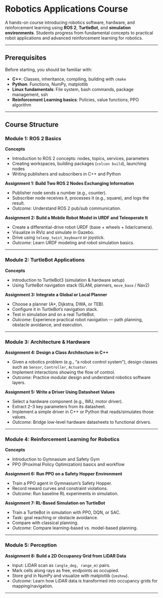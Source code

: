 # Robotics Applications Course

A hands-on course introducing robotics software, hardware, and reinforcement learning using **ROS 2**, **TurtleBot**, and **simulation environments**. Students progress from fundamental concepts to practical robot applications and advanced reinforcement learning for robotics.

---

## Prerequisites

Before starting, you should be familiar with:

- **C++**: Classes, inheritance, compiling, building with `cmake`  
- **Python**: Functions, NumPy, matplotlib  
- **Linux fundamentals**: File system, bash commands, package management, ssh  
- **Reinforcement Learning basics**: Policies, value functions, PPO algorithm  

---

##  Course Structure

### Module 1: ROS 2 Basics
**Concepts**
- Introduction to ROS 2 concepts: nodes, topics, services, parameters  
- Creating workspaces, building packages (`colcon build`), launching nodes  
- Writing publishers and subscribers in C++ and Python  

**Assignment 1: Build Two ROS 2 Nodes Exchanging Information**  
- Publisher node sends a number (e.g., counter).  
- Subscriber node receives it, processes it (e.g., square), and logs the result.  
- *Outcome*: Understand ROS 2 pub/sub communication.  

**Assignment 2: Build a Mobile Robot Model in URDF and Teleoperate It**  
- Create a differential-drive robot URDF (base + wheels + lidar/camera).  
- Visualize in RViz and simulate in Gazebo.  
- Drive using `teleop_twist_keyboard` or joystick.  
- *Outcome*: Learn URDF modeling and robot simulation basics.  

---

### Module 2: TurtleBot Applications
**Concepts**
- Introduction to TurtleBot3 (simulation & hardware setup)  
- Using TurtleBot navigation stack (SLAM, planners, `move_base` / Nav2)  

**Assignment 3: Integrate a Global or Local Planner**  
- Choose a planner (A*, Dijkstra, DWA, or TEB).  
- Configure it in TurtleBot’s navigation stack.  
- Test in simulation and on a real TurtleBot.  
- *Outcome*: Experience practical robot navigation — path planning, obstacle avoidance, and execution.  

---

### Module 3: Architecture & Hardware

**Assignment 4: Design a Class Architecture in C++**  
- Given a robotics problem (e.g., “a robot control system”), design classes such as `Sensor`, `Controller`, `Actuator`.  
- Implement interactions showing the flow of control.  
- *Outcome*: Practice modular design and understand robotics software layers.  

**Assignment 5: Write a Driver Using Datasheet Values**  
- Select a hardware component (e.g., IMU, motor driver).  
- Extract 2–3 key parameters from its datasheet.  
- Implement a simple driver in C++ or Python that reads/simulates those values.  
-  *Outcome*: Bridge low-level hardware datasheets to functional drivers.  

---

### Module 4: Reinforcement Learning for Robotics

**Concepts**
- Introduction to Gymnasium and Safety Gym  
- PPO (Proximal Policy Optimization) basics and workflow  

**Assignment 6: Run PPO on a Safety Hopper Environment**  
- Train a PPO agent in Gymnasium’s Safety Hopper.  
- Record reward curves and constraint violations.  
-  *Outcome*: Run baseline RL experiments in simulation.  

**Assignment 7: RL-Based Simulation on TurtleBot**  
- Train a TurtleBot in simulation with PPO, DQN, or SAC.  
- Task: goal reaching or obstacle avoidance.  
- Compare with classical planning.  
-  *Outcome*: Compare learning-based vs. model-based planning.  

---

### Module 5: Perception

**Assignment 8: Build a 2D Occupancy Grid from LiDAR Data**  
- Input: LiDAR scan as `(angle_deg, range_m)` pairs.  
- Mark cells along rays as free, endpoints as occupied.  
- Store grid in NumPy and visualize with matplotlib (`imshow`).  
-  *Outcome*: Learn how LiDAR data is transformed into occupancy grids for mapping/navigation.  

---
